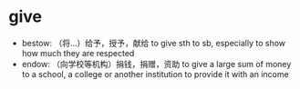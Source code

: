 # give

- bestow: （将…）给予，授予，献给 to give sth to sb, especially to show how much they are respected
- endow: （向学校等机构）捐钱，捐赠，资助 to give a large sum of money to a school, a college or another institution to provide it with an income
